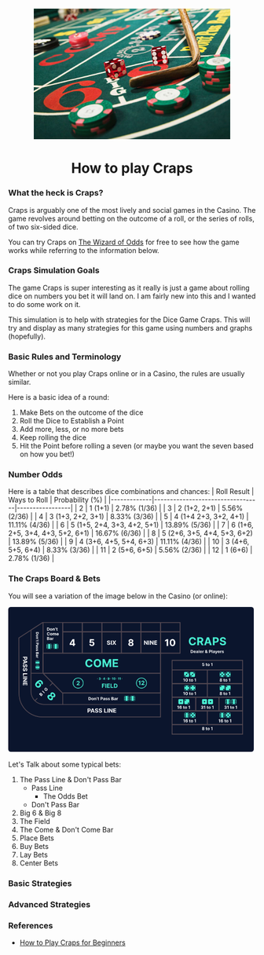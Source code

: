 <div align="center">
    <p><a href="#"><a href="https://en.wikipedia.org/wiki/Craps"><img alt="craps" src="./imgs/craps-base.jpg" width="400px" /></a></a></p>
    <h1>How to play Craps</h1>
</div>

### What the heck is Craps?
Craps is arguably one of the most lively and social games in the Casino. The game revolves around betting on the outcome of a roll, or the series of rolls, of two six-sided dice.

You can try Craps on [The Wizard of Odds](https://wizardofodds.com/play/craps/v2/) for free to see how the game works while referring to the information below.

### Craps Simulation Goals
The game Craps is super interesting as it really is just a game about rolling dice on numbers you bet it will land on. I am fairly new into this and I wanted to do some work on it.

This simulation is to help with strategies for the Dice Game Craps. This will try and display as many strategies for this game using numbers and graphs (hopefully).

### Basic Rules and Terminology
Whether or not you play Craps online or in a Casino, the rules are usually similar.

Here is a basic idea of a round:
1. Make Bets on the outcome of the dice
2. Roll the Dice to Establish a Point
3. Add more, less, or no more bets
4. Keep rolling the dice
5. Hit the Point before rolling a seven (or maybe you want the seven based on how you bet!)

### Number Odds
Here is a table that describes dice combinations and chances:
| Roll Result | Ways to Roll                     | Probability (%) |
|-------------|----------------------------------|-----------------|
| 2           | 1 (1+1)                          | 2.78% (1/36)    |
| 3           | 2 (1+2, 2+1)                     | 5.56% (2/36)    |
| 4           | 3 (1+3, 2+2, 3+1)                | 8.33% (3/36)    |
| 5           | 4 (1+4 2+3, 3+2, 4+1)            | 11.11% (4/36)   |
| 6           | 5 (1+5, 2+4, 3+3, 4+2, 5+1)      | 13.89% (5/36)   |
| 7           | 6 (1+6, 2+5, 3+4, 4+3, 5+2, 6+1) | 16.67% (6/36)   |
| 8           | 5 (2+6, 3+5, 4+4, 5+3, 6+2)      | 13.89% (5/36)   |
| 9           | 4 (3+6, 4+5, 5+4, 6+3)           | 11.11% (4/36)   |
| 10          | 3 (4+6, 5+5, 6+4)                | 8.33% (3/36)    |
| 11          | 2 (5+6, 6+5)                     | 5.56% (2/36)    |
| 12          | 1 (6+6)                          | 2.78% (1/36)    |

### The Craps Board & Bets
You will see a variation of the image below in the Casino (or online):
<div>
    <img alt="craps table" src="./imgs/craps-board.png" width="500px">
</div>

Let's Talk about some typical bets:
1. The Pass Line & Don't Pass Bar
    * Pass Line
        * The Odds Bet
    * Don't Pass Bar
2. Big 6 & Big 8
3. The Field
4. The Come & Don't Come Bar
5. Place Bets
6. Buy Bets
7. Lay Bets
8. Center Bets

### Basic Strategies

### Advanced Strategies

### References
* [How to Play Craps for Beginners](https://www.onlinegambling.com/casino/craps/how-to-play/)
